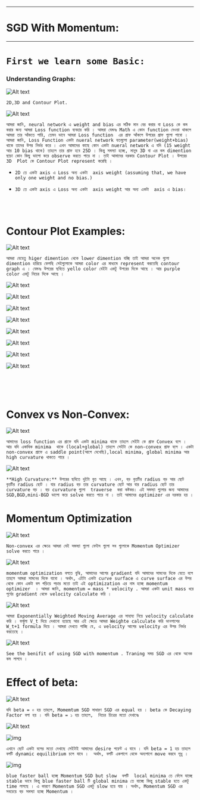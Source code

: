 
---

# SGD With Momentum:

---

# `First we learn some Basic: `

### Understanding Graphs:

![Alt text](img/image-178.png)

`2D,3D and Contour Plot.`

![Alt text](img/image-179.png)

`আমরা জানি, neural network এ weight and bias এর সঠিক মান বের করার বা Loss কে কম করার জন্য আমরা Loss function ব্যবহার করি । আমরা যেমনঃ Math এ কোন function দেওয়া থাকলে আমরা তার আঁকতে পারি, তেমন ভাবে আমরা Loss function  এর গ্রাফ আঁকলে উপরের গ্রাফ গুলো পাবো । আমরা জানি, Loss Function একটা nueral network যতগুলো parameter(weight+bias) থাকে তাদের উপর নির্ভর করে । এখন আমাদের কাছে কোন একটা nueral network এ যদি (15 weight  আর 10 bias থাকে) তাহলে তার গ্রাফ হবে 25D । কিন্তু সমস্যা হচ্ছে, মানুষ 3D বা এর কম dimention ছাড়া কোন কিছু ভালো করে observe করতে পারে না । তাই আমাদের দরকার Contour Plot । উপরের 3D  Plot কে Contour Plot represent করেছি । `

- `2D তে একটা axis এ Loss অন্য একটা  axis weight (assuming that, we have only one weight and no bias.)`

- `3D তে একটা axis এ Loss অন্য একটা  axis weight আর অন্য একটা  axis এ bias। `

<br> <br>
# Contour Plot Examples:

![Alt text](img/image-182.png)

` আমরা যেহেতু higer dimention থেকে lower dimention যচ্ছি তাই আমরা অনেক গুলো dimention হারিয়ে ফেলছি সেইগুলোকে আমরা color এর মাধ্যমে represent করতেছি contour graph এ । যেমনঃ উপরের ছবিতে yello color যেইটা একটু উপরের দিকে আছে । আর purple color একটু নিচের দিকে আছে ।  `

![Alt text](img/image-183.png)


![Alt text](img/image-184.png)


![Alt text](img/image-185.png)


![Alt text](img/image-186.png)


![Alt text](img/image-187.png)


![Alt text](img/image-188.png)


![Alt text](img/image-189.png)


![Alt text](img/image-190.png)



<br> <br> <br>


# Convex vs Non-Convex:

![Alt text](img/image-180.png)

`আমাদের loss function এর গ্রাফে যদি একটা minima থাকে তাহলে সেইটা কে গ্রাফ Convex বলে । আর যদি একাধিক minima  থাকে (local+global) তাহলে সেইটা কে non-convex গ্রাফ বলে । একটা non-convex গ্রাফে এ saddle point(আগে দেখেছি),local minima, global minima আর high curvature থাকতে পারে । `

![Alt text](img/image-181.png)

`**High Curvature:** উপরের ছবিতে দুইটা বৃত্ত আছে । এখন, বড় বৃত্তটির radius বড় আর ছোট বৃত্তটির radius ছোট । যার radius বড় তার curvature ছোট আর যার radius ছোট তার curvature বড় । বড় curvature গুলো  traverse  করা কষ্টকর। এই সমস্যা গুলোর জন্য আমাদের SGD,BGD,mini-BGD ভালো করে solve করতে পারে না । তাই আমাদের optimizer এর দরকার হয় । `

# Momentum Optimization

![Alt text](img/image-192.png)

`Non-convex এর ক্ষেত্রে আমরা যেই সমস্যা গুলো ফেইস গুলো সব গুলোকে Momentum Optimizer solve করতে পারে । `


![Alt text](img/image-193.png)

`momentum optimization বলতে বুঝি, আমাদের আগের gradient যদি আমাদের সামনের দিকে যেতে বলে তাহলে আমরা সামনের দিকে যাবো । অর্থাৎ, এইটা একটা curve surface এ curve surface এর উপর থেকে কোন একটা বল গড়িয়ে পড়ার মতো তাই এই optimization এর নাম হচ্ছে momentum optimizer  । আমরা জানি, momentum = mass * velocity . আমরা একটা unit mass ধরে পূর্বের gradient থেকে velocity calculate করি । `

![Alt text](img/image-195.png)

`আমরা Exponentially Weighted Moving Average এর সাহায্য নিয়ে velocity calculate করি । ফর্মুলা V_t দিয়ে দেখানো হয়েছে আর এই ক্ষেত্রে আমরা Weighte calculate করি ডানপাশের W_t+1 formula দিয়ে । আমরা দেখতে পাচ্ছি যে, এ velocity আগের velocity এর উপর নির্ভর করতেছে ।`

![Alt text](img/image-196.png)

`See the benifit of using SGD with momentum . Traning সময় SGD এর থেকে অনেক কম লাগবে ।  `


# Effect of beta:

![Alt text](img/image-197.png)

`যদি beta = ০ হয় তাহলে, Momemtum SGD সাধারণ SGD এর equal হয় । beta কে Decaying Factor বলা হয় । যদি beta = ১ হয় তাহলে,  নিচের চিত্রের মতো দেখাবেঃ `

![Alt text](img/image-198.png)

![img](https://miro.medium.com/v2/resize:fit:640/format:webp/1*i1Qc2E0TVlPHEKG7LepXgA.gif)

`এখানে ছোট একটা বলের মতো দেখাছে সেইটাই আমাদের desire পয়েন্ট এ যাবে । যদি beta = 1 হয় তাহলে বলটি dynamic equilibrium চলে যাবে ।  অর্থাৎ, বলটি একপাশে থেকে অন্যপাশে move করবে শুধু । `


![img](https://miro.medium.com/v2/resize:fit:800/1*Nb39bHHUWGXqgisr2WcLGQ.gif)

`blue faster ball হচ্ছে Momentum SGD but slow  বলটি  local minima তে ফেঁসে যাচ্ছে stable ভাবে কিন্তু blue faster ball টি global minima তে যাচ্ছে কিন্তু stable হতে একটু time লাগছে । এ কারণে Momentum SGD একটু slow হয়ে যায় । অর্থাৎ, Momentum SGD এর সবচেয়ে বড় সমস্যা হচ্ছে Momentum । `



